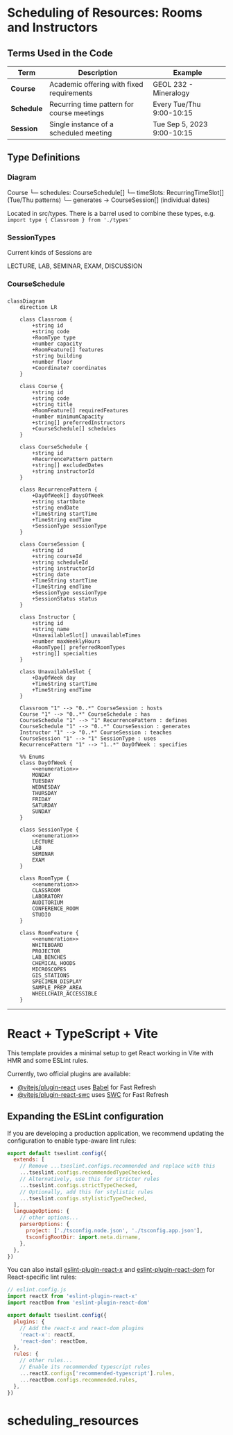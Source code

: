 # Scheduling of Resources: Rooms and Instructors

## Terms Used in the Code

| Term | Description | Example |
|---|---|---|
| **Course** | Academic offering with fixed requirements | GEOL 232 - Mineralogy |
| **Schedule** | Recurring time pattern for course meetings | Every Tue/Thu 9:00-10:15 |
| **Session** | Single instance of a scheduled meeting | Tue Sep 5, 2023 9:00-10:15 |

## Type Definitions

### Diagram

Course
└─ schedules: CourseSchedule[]
   └─ timeSlots: RecurringTimeSlot[] (Tue/Thu patterns)
      └─ generates → CourseSession[] (individual dates)

Located in src/types.  There is a barrel used to combine these types, e.g. `import type { Classroom } from './types'`

### SessionTypes

Current kinds of Sessions are

  LECTURE, LAB, SEMINAR, EXAM, DISCUSSION

### CourseSchedule

###
```mermaid
classDiagram
    direction LR
    
    class Classroom {
        +string id
        +string code
        +RoomType type
        +number capacity
        +RoomFeature[] features
        +string building
        +number floor
        +Coordinate? coordinates
    }

    class Course {
        +string id
        +string code
        +string title
        +RoomFeature[] requiredFeatures
        +number minimumCapacity
        +string[] preferredInstructors
        +CourseSchedule[] schedules
    }

    class CourseSchedule {
        +string id
        +RecurrencePattern pattern
        +string[] excludedDates
        +string instructorId
    }

    class RecurrencePattern {
        +DayOfWeek[] daysOfWeek
        +string startDate
        +string endDate
        +TimeString startTime
        +TimeString endTime
        +SessionType sessionType
    }

    class CourseSession {
        +string id
        +string courseId
        +string scheduleId
        +string instructorId
        +string date
        +TimeString startTime
        +TimeString endTime
        +SessionType sessionType
        +SessionStatus status
    }

    class Instructor {
        +string id
        +string name
        +UnavailableSlot[] unavailableTimes
        +number maxWeeklyHours
        +RoomType[] preferredRoomTypes
        +string[] specialties
    }

    class UnavailableSlot {
        +DayOfWeek day
        +TimeString startTime
        +TimeString endTime
    }

    Classroom "1" --> "0..*" CourseSession : hosts
    Course "1" --> "0..*" CourseSchedule : has
    CourseSchedule "1" --> "1" RecurrencePattern : defines
    CourseSchedule "1" --> "0..*" CourseSession : generates
    Instructor "1" --> "0..*" CourseSession : teaches
    CourseSession "1" --> "1" SessionType : uses
    RecurrencePattern "1" --> "1..*" DayOfWeek : specifies

    %% Enums
    class DayOfWeek {
        <<enumeration>>
        MONDAY
        TUESDAY
        WEDNESDAY
        THURSDAY
        FRIDAY
        SATURDAY
        SUNDAY
    }

    class SessionType {
        <<enumeration>>
        LECTURE
        LAB
        SEMINAR
        EXAM
    }

    class RoomType {
        <<enumeration>>
        CLASSROOM
        LABORATORY
        AUDITORIUM
        CONFERENCE_ROOM
        STUDIO
    }

    class RoomFeature {
        <<enumeration>>
        WHITEBOARD
        PROJECTOR
        LAB_BENCHES
        CHEMICAL_HOODS
        MICROSCOPES
        GIS_STATIONS
        SPECIMEN_DISPLAY
        SAMPLE_PREP_AREA
        WHEELCHAIR_ACCESSIBLE
    }
```
----

# React + TypeScript + Vite

This template provides a minimal setup to get React working in Vite with HMR and some ESLint rules.

Currently, two official plugins are available:

- [@vitejs/plugin-react](https://github.com/vitejs/vite-plugin-react/blob/main/packages/plugin-react/README.md) uses [Babel](https://babeljs.io/) for Fast Refresh
- [@vitejs/plugin-react-swc](https://github.com/vitejs/vite-plugin-react-swc) uses [SWC](https://swc.rs/) for Fast Refresh

## Expanding the ESLint configuration

If you are developing a production application, we recommend updating the configuration to enable type-aware lint rules:

```js
export default tseslint.config({
  extends: [
    // Remove ...tseslint.configs.recommended and replace with this
    ...tseslint.configs.recommendedTypeChecked,
    // Alternatively, use this for stricter rules
    ...tseslint.configs.strictTypeChecked,
    // Optionally, add this for stylistic rules
    ...tseslint.configs.stylisticTypeChecked,
  ],
  languageOptions: {
    // other options...
    parserOptions: {
      project: ['./tsconfig.node.json', './tsconfig.app.json'],
      tsconfigRootDir: import.meta.dirname,
    },
  },
})
```

You can also install [eslint-plugin-react-x](https://github.com/Rel1cx/eslint-react/tree/main/packages/plugins/eslint-plugin-react-x) and [eslint-plugin-react-dom](https://github.com/Rel1cx/eslint-react/tree/main/packages/plugins/eslint-plugin-react-dom) for React-specific lint rules:

```js
// eslint.config.js
import reactX from 'eslint-plugin-react-x'
import reactDom from 'eslint-plugin-react-dom'

export default tseslint.config({
  plugins: {
    // Add the react-x and react-dom plugins
    'react-x': reactX,
    'react-dom': reactDom,
  },
  rules: {
    // other rules...
    // Enable its recommended typescript rules
    ...reactX.configs['recommended-typescript'].rules,
    ...reactDom.configs.recommended.rules,
  },
})
```
# scheduling_resources
